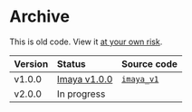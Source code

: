 # Archive  

This is old code. View it [at your own risk](https://www.reddit.com/r/github/comments/17flubh/how_do_u_check_if_code_on_github_is_safe_to_use/).  

| Version | Status | Source code |
| :--- | :--- | :--- |
| v1.0.0 | [Imaya v1.0.0](https://github.com/gongahkia/imaya/releases/tag/1.0.0) | [`imaya_v1`](./imaya_v1/) |
| v2.0.0 | In progress | |

